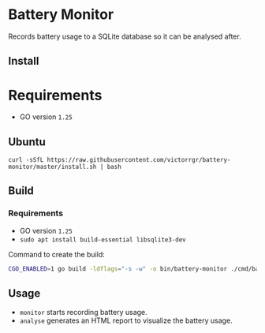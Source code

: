 # Battery Monitor
Records battery usage to a SQLite database so it can be analysed after.

## Install
# Requirements
- GO version `1.25`

## Ubuntu
`curl -sSfL https://raw.githubusercontent.com/victorrgr/battery-monitor/master/install.sh | bash
`

## Build
### Requirements
- GO version `1.25`
- `sudo apt install build-essential libsqlite3-dev`

Command to create the build:
```bash
CGO_ENABLED=1 go build -ldflags="-s -w" -o bin/battery-monitor ./cmd/battery-monitor
```

## Usage 
- `monitor` starts recording battery usage.
- `analyse` generates an HTML report to visualize the battery usage.